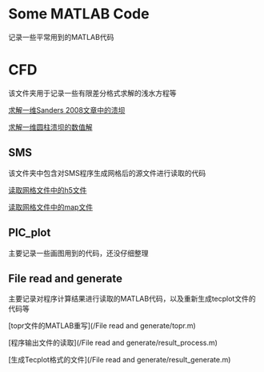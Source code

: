 # Some MATLAB Code
记录一些平常用到的MATLAB代码

# CFD

该文件夹用于记录一些有限差分格式求解的浅水方程等

[求解一维Sanders 2008文章中的溃坝](/CFD/Dam_break_2008.m)

[求解一维圆柱溃坝的数值解](/CFD/FDM_cycle_dam_break.m)



## SMS

该文件夹中包含对SMS程序生成网格后的源文件进行读取的代码

[读取网格文件中的h5文件](/SMS/SMS_h5.m)

[读取网格文件中的map文件](/SMS/SMS_map.m)



## PIC_plot

主要记录一些画图用到的代码，还没仔细整理



## File read and generate

主要记录对程序计算结果进行读取的MATLAB代码，以及重新生成tecplot文件的代码等

[topr文件的MATLAB重写](/File read and generate/topr.m)

[程序输出文件的读取](/File read and generate/result_process.m)

[生成Tecplot格式的文件](/File read and generate/result_generate.m)